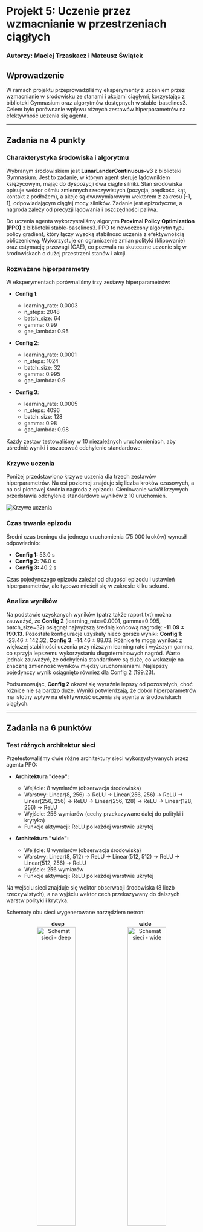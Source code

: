 # Projekt 5: Uczenie przez wzmacnianie w przestrzeniach ciągłych

### Autorzy: Maciej Trzaskacz i Mateusz Świątek

## Wprowadzenie

W ramach projektu przeprowadziliśmy eksperymenty z uczeniem przez wzmacnianie w środowisku ze stanami i akcjami ciągłymi, korzystając z biblioteki Gymnasium oraz algorytmów dostępnych w stable-baselines3. Celem było porównanie wpływu różnych zestawów hiperparametrów na efektywność uczenia się agenta.

---

## Zadania na 4 punkty

### Charakterystyka środowiska i algorytmu

Wybranym środowiskiem jest **LunarLanderContinuous-v3** z biblioteki Gymnasium. Jest to zadanie, w którym agent steruje lądownikiem księżycowym, mając do dyspozycji dwa ciągłe silniki. Stan środowiska opisuje wektor ośmiu zmiennych rzeczywistych (pozycja, prędkość, kąt, kontakt z podłożem), a akcje są dwuwymiarowym wektorem z zakresu [-1, 1], odpowiadającym ciągłej mocy silników. Zadanie jest epizodyczne, a nagroda zależy od precyzji lądowania i oszczędności paliwa.

Do uczenia agenta wykorzystaliśmy algorytm **Proximal Policy Optimization (PPO)** z biblioteki stable-baselines3. PPO to nowoczesny algorytm typu policy gradient, który łączy wysoką stabilność uczenia z efektywnością obliczeniową. Wykorzystuje on ograniczenie zmian polityki (klipowanie) oraz estymację przewagi (GAE), co pozwala na skuteczne uczenie się w środowiskach o dużej przestrzeni stanów i akcji.

### Rozważane hiperparametry

W eksperymentach porównaliśmy trzy zestawy hiperparametrów:

- **Config 1**:

  - learning_rate: 0.0003
  - n_steps: 2048
  - batch_size: 64
  - gamma: 0.99
  - gae_lambda: 0.95

- **Config 2**:

  - learning_rate: 0.0001
  - n_steps: 1024
  - batch_size: 32
  - gamma: 0.995
  - gae_lambda: 0.9

- **Config 3**:
  - learning_rate: 0.0005
  - n_steps: 4096
  - batch_size: 128
  - gamma: 0.98
  - gae_lambda: 0.98

Każdy zestaw testowaliśmy w 10 niezależnych uruchomieniach, aby uśrednić wyniki i oszacować odchylenie standardowe.

### Krzywe uczenia

Poniżej przedstawiono krzywe uczenia dla trzech zestawów hiperparametrów. Na osi poziomej znajduje się liczba kroków czasowych, a na osi pionowej średnia nagroda z epizodu. Cieniowanie wokół krzywych przedstawia odchylenie standardowe wyników z 10 uruchomień.

![Krzywe uczenia](learning_curves.png)

### Czas trwania epizodu

Średni czas treningu dla jednego uruchomienia (75 000 kroków) wynosił odpowiednio:

- **Config 1:** 53.0 s
- **Config 2:** 76.0 s
- **Config 3:** 40.2 s

Czas pojedynczego epizodu zależał od długości epizodu i ustawień hiperparametrów, ale typowo mieścił się w zakresie kilku sekund.

### Analiza wyników

Na podstawie uzyskanych wyników (patrz także raport.txt) można zauważyć, że **Config 2** (learning_rate=0.0001, gamma=0.995, batch_size=32) osiągnął najwyższą średnią końcową nagrodę: **-11.09 ± 190.13**. Pozostałe konfiguracje uzyskały nieco gorsze wyniki: **Config 1**: -23.46 ± 142.32, **Config 3**: -14.46 ± 88.03. Różnice te mogą wynikać z większej stabilności uczenia przy niższym learning rate i wyższym gamma, co sprzyja lepszemu wykorzystaniu długoterminowych nagród. Warto jednak zauważyć, że odchylenia standardowe są duże, co wskazuje na znaczną zmienność wyników między uruchomieniami. Najlepszy pojedynczy wynik osiągnięto również dla Config 2 (199.23).

Podsumowując, **Config 2** okazał się wyraźnie lepszy od pozostałych, choć różnice nie są bardzo duże. Wyniki potwierdzają, że dobór hiperparametrów ma istotny wpływ na efektywność uczenia się agenta w środowiskach ciągłych.

---

## Zadania na 6 punktów

### Test różnych architektur sieci

Przetestowaliśmy dwie różne architektury sieci wykorzystywanych przez agenta PPO:

- **Architektura "deep":**

  - Wejście: 8 wymiarów (obserwacja środowiska)
  - Warstwy: Linear(8, 256) → ReLU → Linear(256, 256) → ReLU → Linear(256, 256) → ReLU → Linear(256, 128) → ReLU → Linear(128, 256) → ReLU
  - Wyjście: 256 wymiarów (cechy przekazywane dalej do polityki i krytyka)
  - Funkcje aktywacji: ReLU po każdej warstwie ukrytej

- **Architektura "wide":**
  - Wejście: 8 wymiarów (obserwacja środowiska)
  - Warstwy: Linear(8, 512) → ReLU → Linear(512, 512) → ReLU → Linear(512, 256) → ReLU
  - Wyjście: 256 wymiarów
  - Funkcje aktywacji: ReLU po każdej warstwie ukrytej

Na wejściu sieci znajduje się wektor obserwacji środowiska (8 liczb rzeczywistych), a na wyjściu wektor cech przekazywany do dalszych warstw polityki i krytyka.

Schematy obu sieci wygenerowane narzędziem netron:

<p align="center">
  <span style="display:inline-block; width:45%; text-align:center;"><b>deep</b></span>
  <span style="display:inline-block; width:45%; text-align:center;"><b>wide</b></span><br>
  <img src="network_deep.pt.png" alt="Schemat sieci - deep" width="45%" style="display:inline-block; margin-right:10px; vertical-align: top;"/>
  <img src="network_wide.pt.png" alt="Schemat sieci - wide" width="45%" style="display:inline-block; vertical-align: top;"/>
</p>

Poniżej przedstawiono krzywe uczenia dla obu architektur:
![Krzywa uczenia - deep](learning_curve_deep.png)
![Krzywa uczenia - wide](learning_curve_wide.png)

**Porównanie wyników:**

- deep: -154.36 ± 79.48
- wide: -133.31 ± 50.03

Architektura "wide" osiągnęła lekko lepsze wyniki końcowe niż "deep".

---

## Zadania na 8 punktów

### Deterministyczna symulacja najlepszego agenta

Stan najlepszego agenta został zapisany po zakończeniu eksperymentów. Następnie przeprowadzono symulację jego działania w trybie deterministycznym (bez eksploracji, agent zawsze wybiera najlepszą znaną akcję). Wyniki tej symulacji:

- **Średnia nagroda:** 218.04 ± 23.02
- **Najlepszy epizod:** 255.27
- **Najgorszy epizod:** 170.73

Dla porównania, średnia nagroda uzyskana podczas uczenia (dla najlepszego zestawu hiperparametrów) wynosiła **-11.09 ± 190.13**. Widać więc, że agent po zakończonym treningu jest w stanie osiągać znacznie wyższe i stabilniejsze nagrody w trybie deterministycznym niż podczas procesu uczenia, gdzie występuje eksploracja i większa zmienność wyników.
